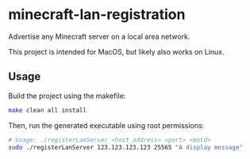 # minecraft-lan-registration
Advertise any Minecraft server on a local area network.

This project is intended for MacOS, but likely also works on Linux.

## Usage
Build the project using the makefile:

```bash
make clean all install
```

Then, run the generated executable using root permissions:

```bash
# Usage: ./registerLanServer <host_address> <port> <motd>
sudo ./registerLanServer 123.123.123.123 25565 "A display message"
```
